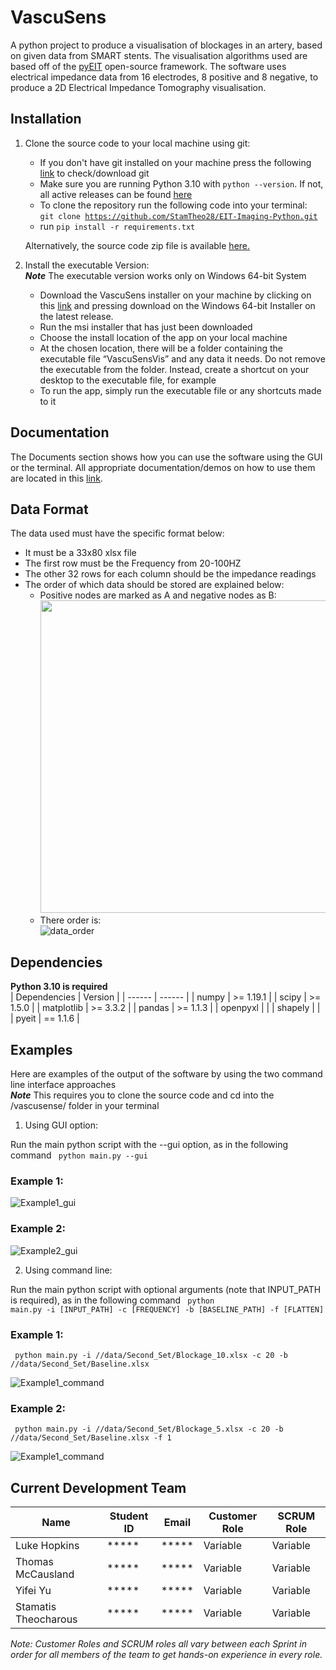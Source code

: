 # **VascuSens**  
A python project to produce a visualisation of blockages in an artery, based on given data from SMART stents. The visualisation algorithms used are based off of the [pyEIT](https://github.com/liubenyuan/pyEIT) open-source framework. The software uses electrical impedance data from 16 electrodes, 8 positive and 8 negative, to produce a 2D Electrical Impedance Tomography visualisation.

## **Installation**
1. Clone the source code to your local machine using git:  
   - If you don't have git installed on your machine press the following [link]( https://git-scm.com/book/en/v2/Getting-Started-Installing-Git) to check/download git  
   - Make sure you are running Python 3.10 with `python --version`. If not, all active releases can be found [here](https://www.python.org/downloads/)
   - To clone the repository run the following code into your terminal:  
    <code>git clone https://github.com/StamTheo28/EIT-Imaging-Python.git</code>  
   - run `pip install -r requirements.txt`  
    
    Alternatively, the source code zip file is available [here.](https://github.com/StamTheo28/EIT-Imaging-Python/archive/refs/heads/main.zip)

2. Install the executable Version:  
    ***Note*** The executable version works only on Windows 64-bit System  
    - Download the VascuSens installer on your machine by clicking on this [link](https://drive.google.com/file/d/1Hr9mUtghUvzLqqcHWFfcSue5nxPF_RyP/view?usp=drive_link) and pressing download on the Windows 64-bit Installer on the latest release. 
   - Run the msi installer that has just been downloaded  
   - Choose the install location of the app on your local machine  
   - At the chosen location, there will be a folder containing the executable file “VascuSensVis” and any data it needs. Do not remove the executable from the folder. Instead, create a shortcut on your desktop to the executable file, for example  
   - To run the app, simply run the executable file or any shortcuts made to it  

## **Documentation**
The Documents section shows how you can use the software using the GUI or the terminal. All appropriate documentation/demos on how to use them are located in this [link](https://stgit.dcs.gla.ac.uk/team-project-h/2021/cs33/cs33-main/-/wikis/Documentation%20&%20Demo).  

## **Data Format**
The data used must have the specific format below:  
- It must be a 33x80 xlsx file  
- The first row must be the Frequency from 20-100HZ  
- The other 32 rows for each column should be the impedance readings  
- The order of which data should be stored are explained below:
    - Positive nodes are marked as A and negative nodes as B:   
    [<img src="doc/data%20format/Clockface.png" width="500"/>](Clockface.png)  
    - There order is:  
    ![data_order](doc/data%20format/data_order.PNG)

## **Dependencies**
**Python 3.10 is required**  
| Dependencies | Version |
| ------ | ------ |
| numpy | >= 1.19.1 |
| scipy | >= 1.5.0 |
| matplotlib | >= 3.3.2 |
| pandas | >= 1.1.3 |
| openpyxl | |
| shapely | |
| pyeit | == 1.1.6 |

## **Examples**
Here are examples of the output of the software by using the two command line interface approaches  
***Note*** This requires you to clone the source code and cd into the /vascusense/ folder in your terminal  

1. Using GUI option:

Run the main python script with the --gui option, as in the following command <code> python main.py --gui </code>
### Example 1:
![Example1_gui](doc/examples/gui_example1_20%25_blockage.png)
### Example 2:  
![Example2_gui](doc/examples/gui_example2_50%25_blockage.png)

2. Using command line:

Run the main python script with optional arguments (note that INPUT_PATH is required), as in the following command <code> python main.py -i \[INPUT_PATH] -c \[FREQUENCY] -b \[BASELINE_PATH] -f \[FLATTEN] </code>

### Example 1:
<code> python main.py -i //data/Second_Set/Blockage_10.xlsx -c 20 -b //data/Second_Set/Baseline.xlsx </code>

![Example1_command](doc/examples/tetminal_example1_10%25_blockage.png)

### Example 2:
<code> python main.py -i //data/Second_Set/Blockage_5.xlsx -c 20 -b //data/Second_Set/Baseline.xlsx -f 1 </code>

![Example1_command](doc/examples/terminal_example2_5%25_blockage.png)


## **Current Development Team**  

| Name       | Student ID  | Email | Customer Role | SCRUM Role |
| ------ | ------ | ------ | ------ | ------ | 
| Luke Hopkins | ***** | ***** | Variable | Variable | 
| Thomas McCausland  | ***** | ***** | Variable | Variable |
| Yifei Yu | ***** | ***** | Variable | Variable | 
| Stamatis Theocharous| ***** | ***** | Variable | Variable | 

*Note: Customer Roles and SCRUM roles all vary between each Sprint in order for all members of the team to get hands-on experience in every role.*
